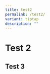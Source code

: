 ```yaml
---
title: test2
permalink: /test2/
variant: tiptap
description: ""
---
```

<h1>Test 2</h1><h2>Test 3</h2><p></p>